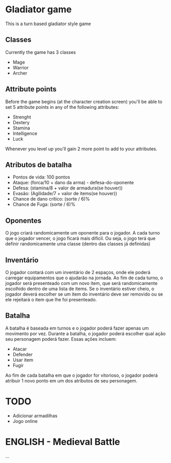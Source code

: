 # Gladiator game

This is a turn based gladiator style game

## Classes
Currently the game has 3 classes

- Mage
- Warrior
- Archer

## Attribute points

Before the game begins (at the character creation screen) you'll be able to set 5 attribute points in any of the following attributes:

- Strenght
- Dextery
- Stamina
- Intelligence
- Luck

Whenever you level up you'll gain 2 more point to add to your attributes.

## Atributos de batalha

- Pontos de vida: 100 pontos
- Ataque: (forca/10 + dano da arma) - defesa-do-oponente
- Defesa: (stamina/8 + valor de armadura(se houver))
- Evasão: (Agilidade/7 + valor de items(se houver))
- Chance de dano crítico: (sorte / 6)%
- Chance de Fuga: (sorte / 6)%

## Oponentes

O jogo criará randomicamente um oponente para o jogador. A cada turno que o jogador vencer, o jogo ficará mais difícil.
Ou seja, o jogo terá que definir randomicamente uma classe (dentro das classes já definidas)

## Inventário

O jogador contará com um inventário de 2 espaços, onde ele poderá carregar equipamentos que o ajudarão na jornada.
Ao fim de cada turno, o jogador será presenteado com um novo item, que será randomicamente escolhido dentro de uma lista de items.
Se o inventário estiver cheio, o jogador deverá escolher se um item do inventário deve ser removido ou se ele rejeitará o item que lhe foi presenteado.

## Batalha

A batalha é baseada em turnos e o jogador poderá fazer apenas um movimento por vez.
Durante a batalha, o jogador poderá escolher qual ação seu personagem poderá fazer. Essas ações incluem:

- Atacar
- Defender
- Usar item
- Fugir

Ao fim de cada batalha em que o jogador for vitorioso, o jogador poderá atribuir 1 novo ponto em um dos atributos de seu personagem.

# TODO

- Adicionar armadilhas
- Jogo online

# ENGLISH - Medieval Battle

...
